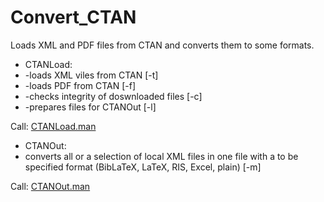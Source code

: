 # Convert_CTAN
Loads XML and PDF files from CTAN and converts them to some formats.

* CTANLoad: 
* -loads XML viles from CTAN             [-t]
* -loads PDF from CTAN                   [-f]
* -checks integrity of doswnloaded files [-c]
* -prepares files for CTANOut            [-l]

Call: [CTANLoad.man](https://github.com/GuenterPartosch/Convert_CTAN/blob/master/CTANLoad/CTANLoad.man "manpage of CTANLoad")

* CTANOut:
* converts all or a selection of local XML files in one file with a to be specified format (BibLaTeX, LaTeX, RIS, Excel, plain) [-m]

Call: [CTANOut.man](https://github.com/GuenterPartosch/Convert_CTAN/blob/master/CTANOut/CTANOut.man "manpage of CTANOut")
